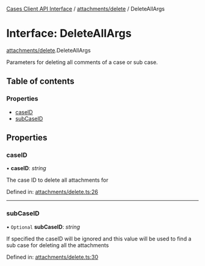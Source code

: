 [Cases Client API Interface](../server_client_api.md) / [attachments/delete](../modules/attachments_delete.md) / DeleteAllArgs

# Interface: DeleteAllArgs

[attachments/delete](../modules/attachments_delete.md).DeleteAllArgs

Parameters for deleting all comments of a case or sub case.

## Table of contents

### Properties

- [caseID](attachments_delete.deleteallargs.md#caseid)
- [subCaseID](attachments_delete.deleteallargs.md#subcaseid)

## Properties

### caseID

• **caseID**: *string*

The case ID to delete all attachments for

Defined in: [attachments/delete.ts:26](https://github.com/jonathan-buttner/kibana/blob/74ceeee50da/x-pack/plugins/cases/server/client/attachments/delete.ts#L26)

___

### subCaseID

• `Optional` **subCaseID**: *string*

If specified the caseID will be ignored and this value will be used to find a sub case for deleting all the attachments

Defined in: [attachments/delete.ts:30](https://github.com/jonathan-buttner/kibana/blob/74ceeee50da/x-pack/plugins/cases/server/client/attachments/delete.ts#L30)
